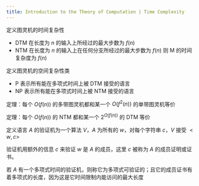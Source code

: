 ```yaml
---
title: Introduction to the Theory of Computation | Time Complexity
---
```


定义图灵机的时间复杂性
- DTM 在长度为 $n$ 的输入上所经过的最大步数为 $f(n)$ 
- NTM 在长度为 $n$ 的输入上在任何分支所经过的最大步数为 $f(n)$ 
则 M 的时间复杂度为 $f(n)$

定义图灵机的空间复杂性类
- P 表示所有能在多项式时间上被 DTM 接受的语言
- NP 表示所有能在多项式时间上被 NTM 接受的语言
 
定理：每个 $O(f(n))$ 的多带图灵机都和某一个 $O(f^2(n))$ 的单带图灵机等价

定理：每个 $O(f(n))$ 的 NTM 都和某一个 $2^{O(f(n))}$ 的 DTM 等价

定义语言 $A$ 的验证机为一个算法 $V$，$A$ 为所有的 $w$，对每个字符串 $c$，$V$ 接受 $<w, c>$

验证机用额外的信息 $c$ 来验证 $w$ 是 $A$ 的成员，这里 $c$ 被称为 $A$ 的成员证明或证书。 

若 $A$ 有一个多项式时间的验证机，则称它为多项式可验证的；且它的成员证书有着多项式的长度，因为这是它时间限制内能访问的最大长度